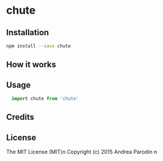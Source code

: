 # chute

## Installation

```bash
npm install --save chute
```

## How it works

## Usage

```javascript
  import chute from 'chute'
```

## Credits

## License
The MIT License (MIT)n
Copyright (c) 2015 Andrea Parodin
n
